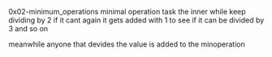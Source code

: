 0x02-minimum_operations
minimal operation task
the inner while keep dividing by 2 
if it cant again it gets added with 1 to see if it can be divided by 3 and so on 

meanwhile anyone that devides the value is added to the minoperation
